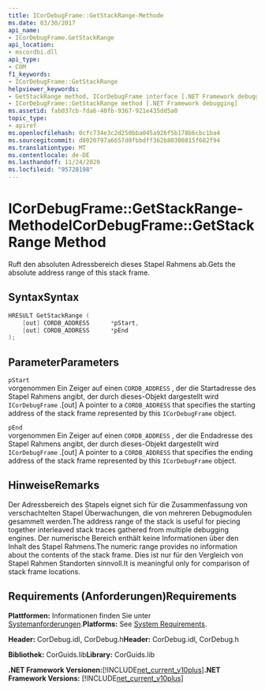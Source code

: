 ```yaml
---
title: ICorDebugFrame::GetStackRange-Methode
ms.date: 03/30/2017
api_name:
- ICorDebugFrame.GetStackRange
api_location:
- mscordbi.dll
api_type:
- COM
f1_keywords:
- ICorDebugFrame::GetStackRange
helpviewer_keywords:
- GetStackRange method, ICorDebugFrame interface [.NET Framework debugging]
- ICorDebugFrame::GetStackRange method [.NET Framework debugging]
ms.assetid: fab037cb-fda6-40fb-9367-921e435dd5a0
topic_type:
- apiref
ms.openlocfilehash: 0cfc734e3c2d250bba045a926f5b178b6cbc1ba4
ms.sourcegitcommit: d8020797a6657d0fbbdff362b80300815f682f94
ms.translationtype: MT
ms.contentlocale: de-DE
ms.lasthandoff: 11/24/2020
ms.locfileid: "95728198"
---
```

# <a name="icordebugframegetstackrange-method"></a><span data-ttu-id="18754-102">ICorDebugFrame::GetStackRange-Methode</span><span class="sxs-lookup"><span data-stu-id="18754-102">ICorDebugFrame::GetStackRange Method</span></span>

<span data-ttu-id="18754-103">Ruft den absoluten Adressbereich dieses Stapel Rahmens ab.</span><span class="sxs-lookup"><span data-stu-id="18754-103">Gets the absolute address range of this stack frame.</span></span>  
  
## <a name="syntax"></a><span data-ttu-id="18754-104">Syntax</span><span class="sxs-lookup"><span data-stu-id="18754-104">Syntax</span></span>  
  
```cpp  
HRESULT GetStackRange (  
    [out] CORDB_ADDRESS      *pStart,
    [out] CORDB_ADDRESS      *pEnd  
);  
```  
  
## <a name="parameters"></a><span data-ttu-id="18754-105">Parameter</span><span class="sxs-lookup"><span data-stu-id="18754-105">Parameters</span></span>  

 `pStart`  
 <span data-ttu-id="18754-106">vorgenommen Ein Zeiger auf einen `CORDB_ADDRESS` , der die Startadresse des Stapel Rahmens angibt, der durch dieses-Objekt dargestellt wird `ICorDebugFrame` .</span><span class="sxs-lookup"><span data-stu-id="18754-106">[out] A pointer to a `CORDB_ADDRESS` that specifies the starting address of the stack frame represented by this `ICorDebugFrame` object.</span></span>  
  
 `pEnd`  
 <span data-ttu-id="18754-107">vorgenommen Ein Zeiger auf einen `CORDB_ADDRESS` , der die Endadresse des Stapel Rahmens angibt, der durch dieses-Objekt dargestellt wird `ICorDebugFrame` .</span><span class="sxs-lookup"><span data-stu-id="18754-107">[out] A pointer to a `CORDB_ADDRESS` that specifies the ending address of the stack frame represented by this `ICorDebugFrame` object.</span></span>  
  
## <a name="remarks"></a><span data-ttu-id="18754-108">Hinweise</span><span class="sxs-lookup"><span data-stu-id="18754-108">Remarks</span></span>  

 <span data-ttu-id="18754-109">Der Adressbereich des Stapels eignet sich für die Zusammenfassung von verschachtelten Stapel Überwachungen, die von mehreren Debugmodulen gesammelt werden.</span><span class="sxs-lookup"><span data-stu-id="18754-109">The address range of the stack is useful for piecing together interleaved stack traces gathered from multiple debugging engines.</span></span> <span data-ttu-id="18754-110">Der numerische Bereich enthält keine Informationen über den Inhalt des Stapel Rahmens.</span><span class="sxs-lookup"><span data-stu-id="18754-110">The numeric range provides no information about the contents of the stack frame.</span></span> <span data-ttu-id="18754-111">Dies ist nur für den Vergleich von Stapel Rahmen Standorten sinnvoll.</span><span class="sxs-lookup"><span data-stu-id="18754-111">It is meaningful only for comparison of stack frame locations.</span></span>  
  
## <a name="requirements"></a><span data-ttu-id="18754-112">Requirements (Anforderungen)</span><span class="sxs-lookup"><span data-stu-id="18754-112">Requirements</span></span>  

 <span data-ttu-id="18754-113">**Plattformen:** Informationen finden Sie unter [Systemanforderungen](../../get-started/system-requirements.md).</span><span class="sxs-lookup"><span data-stu-id="18754-113">**Platforms:** See [System Requirements](../../get-started/system-requirements.md).</span></span>  
  
 <span data-ttu-id="18754-114">**Header:** CorDebug.idl, CorDebug.h</span><span class="sxs-lookup"><span data-stu-id="18754-114">**Header:** CorDebug.idl, CorDebug.h</span></span>  
  
 <span data-ttu-id="18754-115">**Bibliothek:** CorGuids.lib</span><span class="sxs-lookup"><span data-stu-id="18754-115">**Library:** CorGuids.lib</span></span>  
  
 <span data-ttu-id="18754-116">**.NET Framework Versionen:**[!INCLUDE[net_current_v10plus](../../../../includes/net-current-v10plus-md.md)]</span><span class="sxs-lookup"><span data-stu-id="18754-116">**.NET Framework Versions:** [!INCLUDE[net_current_v10plus](../../../../includes/net-current-v10plus-md.md)]</span></span>
